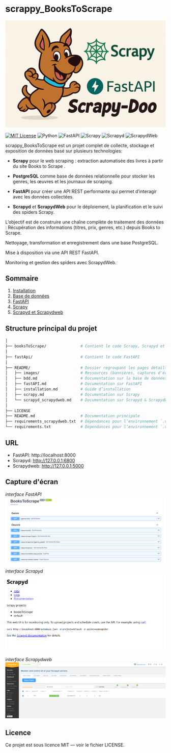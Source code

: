 # scrappy_BooksToScrape

![Logo](README/images/banniere.png)

[![MIT License](https://img.shields.io/badge/License-MIT-green.svg)](https://choosealicense.com/licenses/mit/)
![Python](https://img.shields.io/badge/python-3.10%2B-blue?logo=python&logoColor=white)
![FastAPI](https://img.shields.io/badge/FastAPI-0.100+-009688?logo=fastapi&logoColor=white)
![Scrapy](https://img.shields.io/badge/Scrapy-2.12+-green?logo=scrapy&logoColor=white)
![Scrapyd](https://img.shields.io/badge/Scrapyd-server-orange)
![ScrapydWeb](https://img.shields.io/badge/ScrapydWeb-dashboard-blue)

scrappy_BooksToScrape est un projet complet de collecte, stockage et exposition de données basé sur plusieurs technologies:

- **Scrapy**
 pour le web scraping : extraction automatisée des livres à partir du site Books to Scrape
.

- **PostgreSQL**
 comme base de données relationnelle pour stocker les genres, les œuvres et les journaux de scraping.

- **FastAPI**
 pour créer une API REST performante qui permet d’interagir avec les données collectées.

- **Scrapyd** et **ScrapydWeb**
 pour le déploiement, la planification et le suivi des spiders Scrapy.

L’objectif est de construire une chaîne complète de traitement des données :
Récupération des informations (titres, prix, genres, etc.) depuis Books to Scrape.

Nettoyage, transformation et enregistrement dans une base PostgreSQL.

Mise à disposition via une API REST FastAPI.

Monitoring et gestion des spiders avec ScrapydWeb.

## Sommaire

1) [Installation](README/installation.md)
2) [Base de données](README/bdd.md)
3) [FastAPI](README/fastAPI.md)
4) [Scrapy](README/scrapy.md)
5) [Scrapyd et Scrapydweb](README/scrapyd_scrapydweb.md)

## Structure principal du projet

```bash
│
├── booksToScrape/               # Contient le code Scrapy, Scrapyd et ScrapydWeb
│
├── fastApi/                     # Contient le code FastAPI
│
├── README/                      # Dossier regroupant les pages détaillées du README
│   ├── images/                  # Ressources (bannières, captures d'écran, etc.)
│   ├── bdd.md                   # Documentation sur la base de données
│   ├── fastAPI.md               # Documentation sur FastAPI
│   ├── installation.md          # Guide d’installation
│   ├── scrapy.md                # Documentation sur Scrapy
│   └── scrapyd_scrapydweb.md    # Documentation sur Scrapyd & ScrapydWeb
│
├── LICENSE
├── README.md                    # Documentation principale
├── requirements_scrapydweb.txt  # Dépendances pour l’environnement `.venv_scrapydweb`
└── requirements.txt             # Dépendances pour l’environnement `.venv`

```

## URL
- FastAPI: http://localhost:8000
- Scrapyd: http://127.0.0.1:6800
- Scrapydweb: http://127.0.0.1:5000

## Capture d'écran

*interface FastAPI*
![FastAPI](README/images/fastAPI.PNG)

*interface Scrapyd*
![Scrapyd](README/images/scrapyd.PNG)

*interface Scrapydweb*
![Scrapydweb](README/images/scrapydweb.PNG)

## Licence
Ce projet est sous licence MIT — voir le fichier LICENSE.
